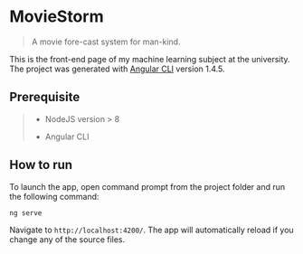 # MovieStorm

> A movie fore-cast system for man-kind.

This is the front-end page of my machine learning subject at the university. The project was generated with [Angular CLI](https://github.com/angular/angular-cli) version 1.4.5.

## Prerequisite

> - NodeJS version > 8
>
> - Angular CLI

## How to run

To launch the app, open command prompt from the project folder and run the following command:

```bash
ng serve
```

Navigate to `http://localhost:4200/`. The app will automatically reload if you change any of the source files.
